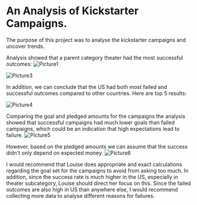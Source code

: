 # An Analysis of Kickstarter Campaigns.
The purpose of this project was to analyse the kickstarter campaigns and uncover trends.

Analysis showed that a parent category theater had the most successful outcomes:
![Picture1](https://user-images.githubusercontent.com/111609994/186550185-252b45f6-ea87-4bf2-a29a-58a86bf4e890.png)

![Picture3](https://user-images.githubusercontent.com/111609994/186550857-1f02707d-ffd6-4c31-9e09-bc8ed36d3550.png)

In addition, we can conclude that the US had both most failed and successful outcomes compared to other countries. Here are top 5 results: 

![Picture4](https://user-images.githubusercontent.com/111609994/186551538-0444dd5e-4eab-45dd-8aac-89dd917f7020.png)


Comparing the goal and pledged amounts for the campaigns the analysis showed that successful campaigns had much lower goals than failed campaigns, which could be an indication that high expectations lead to failure.
![Picture5](https://user-images.githubusercontent.com/111609994/186552340-32fd2a0a-0629-4a48-80b2-77ce52898950.png)

However, based on the pledged amounts we can assume that the success didn't only depend on expected money. 
![Picture6](https://user-images.githubusercontent.com/111609994/186552562-de63d8ba-21f5-4ee7-bae3-d479f74e458d.png)

I would recommend that Louise does appropriate and exact calculations regarding the goal set for the campaigns to avoid from asking too much. In addition, since the success rate is much higher in the US, especially in theater subcategory, Louise should direct her focus on this. Since the failed outcomes are also high in US than anywhere else, I would recommend collecting more data to analyse different reasons for failures.
